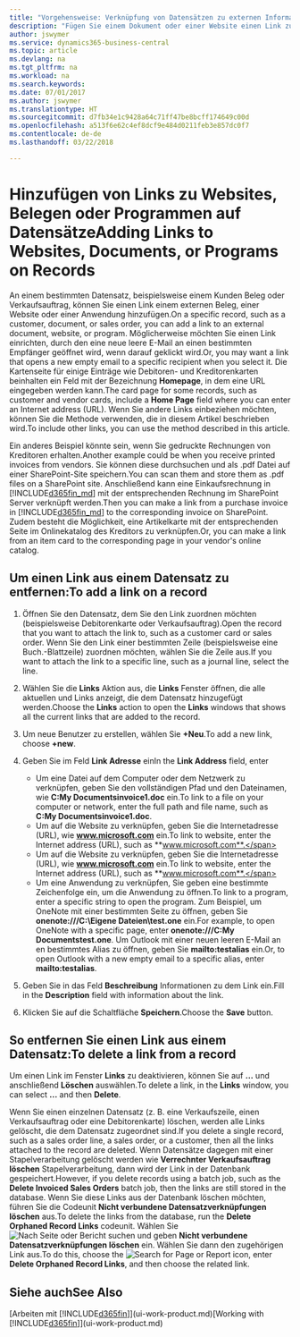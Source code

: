 ```yaml
---
title: "Vorgehensweise: Verknüpfung von Datensätzen zu externen Informationen oder Programmen | Microsoft Docs"
description: "Fügen Sie einem Dokument oder einer Website einen Link zu einem bestimmten Datensatz hinzu, beispielsweise zu einer Kundenkarte oder einem Dokument."
author: jswymer
ms.service: dynamics365-business-central
ms.topic: article
ms.devlang: na
ms.tgt_pltfrm: na
ms.workload: na
ms.search.keywords: 
ms.date: 07/01/2017
ms.author: jswymer
ms.translationtype: HT
ms.sourcegitcommit: d7fb34e1c9428a64c71ff47be8bcff174649c00d
ms.openlocfilehash: a513f6e62c4ef8dcf9e484d0211feb3e857dc0f7
ms.contentlocale: de-de
ms.lasthandoff: 03/22/2018

---
```

# <a name="adding-links-to-websites-documents-or-programs-on-records"></a><span data-ttu-id="3a460-103">Hinzufügen von Links zu Websites, Belegen oder Programmen auf Datensätze</span><span class="sxs-lookup"><span data-stu-id="3a460-103">Adding Links to Websites, Documents, or Programs on Records</span></span>
<span data-ttu-id="3a460-104">An einem bestimmten Datensatz, beispielsweise einem Kunden Beleg oder Verkaufsauftrag, können Sie einen Link einem externen Beleg, einer Website oder einer Anwendung hinzufügen.</span><span class="sxs-lookup"><span data-stu-id="3a460-104">On a specific record, such as a customer, document, or sales order, you can add a link to an external document, website, or program.</span></span> <span data-ttu-id="3a460-105">Möglicherweise möchten Sie einen Link einrichten, durch den eine neue leere E-Mail an einen bestimmten Empfänger geöffnet wird, wenn darauf geklickt wird.</span><span class="sxs-lookup"><span data-stu-id="3a460-105">Or, you may want a link that opens a new empty email to a specific recipient when you select it.</span></span> <span data-ttu-id="3a460-106">Die Kartenseite für einige Einträge wie Debitoren- und Kreditorenkarten beinhalten ein Feld mit der Bezeichnung **Homepage**, in dem eine URL eingegeben werden kann.</span><span class="sxs-lookup"><span data-stu-id="3a460-106">The card page for some records, such as customer and vendor cards, include a **Home Page** field where you can enter an Internet address (URL).</span></span> <span data-ttu-id="3a460-107">Wenn Sie andere Links einbeziehen möchten, können Sie die Methode verwenden, die in diesem Artikel beschrieben wird.</span><span class="sxs-lookup"><span data-stu-id="3a460-107">To include other links, you can use the method described in this article.</span></span>

<span data-ttu-id="3a460-108">Ein anderes Beispiel könnte sein, wenn Sie gedruckte Rechnungen von Kreditoren erhalten.</span><span class="sxs-lookup"><span data-stu-id="3a460-108">Another example could be when you receive printed invoices from vendors.</span></span> <span data-ttu-id="3a460-109">Sie können diese durchsuchen und als .pdf Datei auf einer SharePoint-Site speichern.</span><span class="sxs-lookup"><span data-stu-id="3a460-109">You can scan them and store them as .pdf files on a SharePoint site.</span></span> <span data-ttu-id="3a460-110">Anschließend kann eine Einkaufsrechnung in [!INCLUDE[d365fin_md](includes/d365fin_md.md)] mit der entsprechenden Rechnung im SharePoint Server verknüpft werden.</span><span class="sxs-lookup"><span data-stu-id="3a460-110">Then you can make a link from a purchase invoice in [!INCLUDE[d365fin_md](includes/d365fin_md.md)] to the corresponding invoice on  SharePoint.</span></span> <span data-ttu-id="3a460-111">Zudem besteht die Möglichkeit, eine Artikelkarte mit der entsprechenden Seite im Onlinekatalog des Kreditors zu verknüpfen.</span><span class="sxs-lookup"><span data-stu-id="3a460-111">Or, you can make a link from an item card to the corresponding page in your vendor's online catalog.</span></span>

## <a name="to-add-a-link-on-a-record"></a><span data-ttu-id="3a460-112">Um einen Link aus einem Datensatz zu entfernen:</span><span class="sxs-lookup"><span data-stu-id="3a460-112">To add a link on a record</span></span>   

1.  <span data-ttu-id="3a460-113">Öffnen Sie den Datensatz, dem Sie den Link zuordnen möchten (beispielsweise Debitorenkarte oder Verkaufsauftrag).</span><span class="sxs-lookup"><span data-stu-id="3a460-113">Open the record that you want to attach the link to, such as a customer card or sales order.</span></span> <span data-ttu-id="3a460-114">Wenn Sie den Link einer bestimmten Zeile (beispielsweise eine Buch.-Blattzeile) zuordnen möchten, wählen Sie die Zeile aus.</span><span class="sxs-lookup"><span data-stu-id="3a460-114">If you want to attach the link to a specific line, such as a journal line, select the line.</span></span>  

2.  <span data-ttu-id="3a460-115">Wählen Sie die **Links** Aktion aus, die **Links** Fenster öffnen, die alle aktuellen und Links anzeigt, die dem Datensatz hinzugefügt werden.</span><span class="sxs-lookup"><span data-stu-id="3a460-115">Choose the **Links** action to open the **Links** windows that shows all the current links that are added to the record.</span></span>

3. <span data-ttu-id="3a460-116">Um neue Benutzer zu erstellen, wählen Sie **+Neu**.</span><span class="sxs-lookup"><span data-stu-id="3a460-116">To add a new link, choose **+new**.</span></span>

4.  <span data-ttu-id="3a460-117">Geben Sie im Feld **Link Adresse** ein</span><span class="sxs-lookup"><span data-stu-id="3a460-117">In the **Link Address** field, enter</span></span>

    -   <span data-ttu-id="3a460-118">Um eine Datei auf dem Computer oder dem Netzwerk zu verknüpfen, geben Sie den vollständigen Pfad und den Dateinamen, wie **C:My Documentsinvoice1.doc** ein.</span><span class="sxs-lookup"><span data-stu-id="3a460-118">To link to a file on your computer or network, enter the full path and file name, such as  **C:My Documentsinvoice1.doc**.</span></span>
    -   <span data-ttu-id="3a460-119">Um auf die Website zu verknüpfen, geben Sie die Internetadresse (URL), wie **www.microsoft.com** ein.</span><span class="sxs-lookup"><span data-stu-id="3a460-119">To link to website, enter the Internet address (URL), such as **www.microsoft.com**.</span></span>
    -   <span data-ttu-id="3a460-120">Um auf die Website zu verknüpfen, geben Sie die Internetadresse (URL), wie **www.microsoft.com** ein.</span><span class="sxs-lookup"><span data-stu-id="3a460-120">To link to website, enter the Internet address (URL), such as **www.microsoft.com**.</span></span>
    -   <span data-ttu-id="3a460-121">Um eine Anwendung zu verknüpfen, Sie geben eine bestimmte Zeichenfolge ein, um die Anwendung zu öffnen.</span><span class="sxs-lookup"><span data-stu-id="3a460-121">To link to a program, enter a specific string to open the program.</span></span> <span data-ttu-id="3a460-122">Zum Beispiel, um OneNote mit einer bestimmten Seite zu öffnen, geben Sie **onenote:///C:\Eigene Dateien\test.one** ein.</span><span class="sxs-lookup"><span data-stu-id="3a460-122">For example, to open OneNote with a specific page, enter **onenote:///C:My Documentstest.one**.</span></span> <span data-ttu-id="3a460-123">Um Outlook mit einer neuen leeren E-Mail an en bestimmtes Alias zu öffnen, geben Sie **mailto:testalias** ein.</span><span class="sxs-lookup"><span data-stu-id="3a460-123">Or, to open Outlook with a new empty email to a specific alias, enter **mailto:testalias**.</span></span>  

5.  <span data-ttu-id="3a460-124">Geben Sie in das Feld **Beschreibung** Informationen zu dem Link ein.</span><span class="sxs-lookup"><span data-stu-id="3a460-124">Fill in the **Description** field with information about the link.</span></span>  

6.  <span data-ttu-id="3a460-125">Klicken Sie auf die Schaltfläche **Speichern**.</span><span class="sxs-lookup"><span data-stu-id="3a460-125">Choose the **Save** button.</span></span>  

## <a name="to-delete-a-link-from-a-record"></a><span data-ttu-id="3a460-126">So entfernen Sie einen Link aus einem Datensatz:</span><span class="sxs-lookup"><span data-stu-id="3a460-126">To delete a link from a record</span></span>  

<span data-ttu-id="3a460-127">Um einen Link im Fenster **Links** zu deaktivieren, können Sie auf **…** und anschließend **Löschen** auswählen.</span><span class="sxs-lookup"><span data-stu-id="3a460-127">To delete a link, in the **Links** window, you can select **...** and then **Delete**.</span></span>

<span data-ttu-id="3a460-128">Wenn Sie einen einzelnen Datensatz (z. B. eine Verkaufszeile, einen Verkaufsauftrag oder eine Debitorenkarte) löschen, werden alle Links gelöscht, die dem Datensatz zugeordnet sind.</span><span class="sxs-lookup"><span data-stu-id="3a460-128">If you delete a single record, such as a sales order line, a sales order, or a customer, then all the links attached to the record are deleted.</span></span> <span data-ttu-id="3a460-129">Wenn Datensätze dagegen mit einer Stapelverarbeitung gelöscht werden wie **Verrechnter Verkaufsauftrag löschen** Stapelverarbeitung, dann wird der Link in der Datenbank gespeichert.</span><span class="sxs-lookup"><span data-stu-id="3a460-129">However, if you delete records using a batch job, such as the **Delete Invoiced Sales Orders** batch job, then the links are still stored in the database.</span></span> <span data-ttu-id="3a460-130">Wenn Sie diese Links aus der Datenbank löschen möchten, führen Sie die Codeunit **Nicht verbundene Datensatzverknüpfungen löschen** aus.</span><span class="sxs-lookup"><span data-stu-id="3a460-130">To delete the links from the database, run the **Delete Orphaned Record Links** codeunit.</span></span> <span data-ttu-id="3a460-131">Wählen Sie ![Nach Seite oder Bericht suchen](media/ui-search/search_small.png "Symbol nach Seite oder Bericht suchen") und geben **Nicht verbundene Datensatzverknüpfungen löschen** ein. Wählen Sie dann den zugehörigen Link aus.</span><span class="sxs-lookup"><span data-stu-id="3a460-131">To do this, choose the ![Search for Page or Report](media/ui-search/search_small.png "Search for Page or Report icon") icon, enter **Delete Orphaned Record Links**, and then choose the related link.</span></span>   

<!-- ### To run delete orphaned record links  

1.  Choose the ![Search for Page or Report](media/ui-search/search_small.png "Search for Page or Report icon") icon, enter **Data Deletion**, and then choose the related link.  

2.  On the **Data Deletion** page, choose **Tasks**, and then choose **Delete Orphaned Record Links**.  -->

## <a name="see-also"></a><span data-ttu-id="3a460-132">Siehe auch</span><span class="sxs-lookup"><span data-stu-id="3a460-132">See Also</span></span>  
<span data-ttu-id="3a460-133">[Arbeiten mit [!INCLUDE[d365fin](includes/d365fin_md.md)]](ui-work-product.md)</span><span class="sxs-lookup"><span data-stu-id="3a460-133">[Working with [!INCLUDE[d365fin](includes/d365fin_md.md)]](ui-work-product.md)</span></span>  

